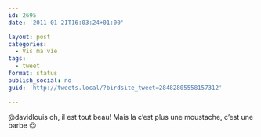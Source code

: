 ```yaml
---
id: 2695
date: '2011-01-21T16:03:24+01:00'

layout: post
categories:
  - Vis ma vie
tags:
  - tweet
format: status
publish_social: no
guid: 'http://tweets.local/?birdsite_tweet=28482805558157312'

---
```


@davidlouis oh, il est tout beau! Mais la c’est plus une moustache, c’est une barbe 😉